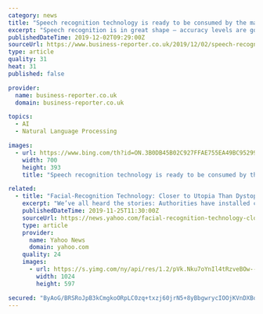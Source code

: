 ```yaml
---
category: news
title: "Speech recognition technology is ready to be consumed by the masses – so, what’s next?"
excerpt: "Speech recognition is in great shape – accuracy levels are good and improving all the time. The accuracy is no longer focused on the easy scenarios, but is now being used for noisier, harder conversational use-cases, making the technology practical for ..."
publishedDateTime: 2019-12-02T09:29:00Z
sourceUrl: https://www.business-reporter.co.uk/2019/12/02/speech-recognition-technology-is-ready-to-be-consumed-by-the-masses-so-whats-next/
type: article
quality: 31
heat: 31
published: false

provider:
  name: business-reporter.co.uk
  domain: business-reporter.co.uk

topics:
  - AI
  - Natural Language Processing

images:
  - url: https://www.bing.com/th?id=ON.3B0DB45B02C927FFAE755EA49BC95299
    width: 700
    height: 393
    title: "Speech recognition technology is ready to be consumed by the masses – so, what’s next?"

related:
  - title: "Facial-Recognition Technology: Closer to Utopia Than Dystopia"
    excerpt: "We’ve all heard the stories: Authorities have installed cameras operating facial-recognition technology everywhere — on street corners, in shopping malls, even in office buildings. The software behind it is biased, generating high rates of false ..."
    publishedDateTime: 2019-11-25T11:30:00Z
    sourceUrl: https://news.yahoo.com/facial-recognition-technology-closer-utopia-113012053.html
    type: article
    provider:
      name: Yahoo News
      domain: yahoo.com
    quality: 24
    images:
      - url: https://s.yimg.com/ny/api/res/1.2/pVk.Nku7oYnIl4tRzveBOw--/YXBwaWQ9aGlnaGxhbmRlcjt3PTEyODA7aD03NDYuMjU-/https://s.yimg.com/uu/api/res/1.2/nLFz6dV4lfdO2dlE3LDOLA--~B/aD01OTc7dz0xMDI0O3NtPTE7YXBwaWQ9eXRhY2h5b24-/https://media.zenfs.com/en-US/the_national_review_738/d0abe0135369312a9050e55e7fbb3fe0
        width: 1024
        height: 597

secured: "ByAoG/BRSRoJpB3kCmgkoORpLC0zq+txzj60jrN5+8yBbgwrycIOOjKVnDXBoY4Fe2f5ULppnS1zL2Mt8NFhFjnUQMJ5j1wIEWZyLAD/dRKVMO+8Mr4Azr1U6kJI9GVWqaV4i/ToO/YCWA0ZGKPiUrSMWPu+2Oc9It2MLKS3rMvfKfsjR5UqqC6c9eI5+ioch7mEM52cI1+XbSRfZNMdOc8Wybxx8bgF0gN6J15W6yZpX36pIS7DdaNUdXcQKc/It8RHXKuvLicgP0SwQfAshA==;TTnHYB79vNCbIQQ7pWU83w=="
---
```



